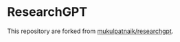 # ResearchGPT

This repository are forked from [mukulpatnaik/researchgpt](https://github.com/mukulpatnaik/researchgpt).